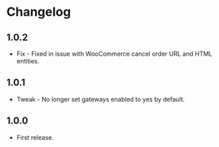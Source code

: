 # Changelog

## 1.0.2
*	Fix - Fixed in issue with WooCommerce cancel order URL and HTML entities.

## 1.0.1
*	Tweak - No longer set gateways enabled to yes by default.

## 1.0.0
*	First release.
